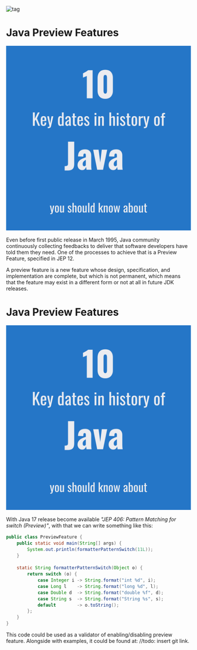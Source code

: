 ![tag](https://img.shields.io/badge/article-Instagram-red.svg)
# Java Preview Features
![](./Key_Dates_In_Java_History/01.png)
<div component="text-block">
Even before first public release in March 1995, Java community continuously collecting feedbacks to deliver that software
developers have told them they need. One of the processes to achieve that is a Preview Feature, specified in JEP 12.

A preview feature is a new feature whose design, specification, and implementation are complete, but which is not permanent, 
which means that the feature may exist in a different form or not at all in future JDK releases.
</div>

# Java Preview Features
![](./Key_Dates_In_Java_History/01.png)
<div component="text-block">

With Java 17 release become available _"JEP 406: Pattern Matching for switch (Preview)"_, with that we can write something
like this:

```java
public class PreviewFeature {
    public static void main(String[] args) {
        System.out.println(formatterPatternSwitch(11L));
    }

    static String formatterPatternSwitch(Object o) {
        return switch (o) {
            case Integer i -> String.format("int %d", i);
            case Long l    -> String.format("long %d", l);
            case Double d  -> String.format("double %f", d);
            case String s  -> String.format("String %s", s);
            default        -> o.toString();
        };
    }
}
```
This code could be used as a validator of enabling/disabling preview feature. Alongside with examples, it could be found at: //todo: insert git link.
</div>

